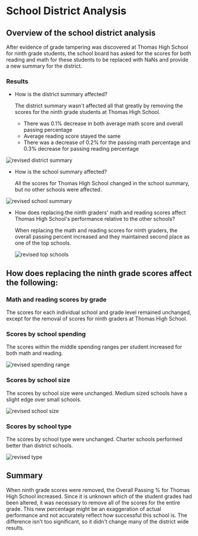 # School District Analysis

## Overview of the school district analysis
After evidence of grade tampering was discovered at Thomas High School for ninth grade students, the school board has asked for the scores for both reading and math for these students to be replaced with NaNs and provide a new summary for the district.

### Results

  - How is the district summary affected?
  
    The district summary wasn't affected all that greatly by removing the scores for the ninth grade students at Thomas High School.  
    - There was 0.1% decrease in both average math score and overall passing percentage
    - Average reading score stayed the same
    - There was a decrease of 0.2% for the passing math percentage and 0.3% decrease for passing reading percentage

![revised district summary](https://user-images.githubusercontent.com/95720986/150648726-3e7588a0-a054-408d-ae59-1a5fab48e813.png)


  - How is the school summary affected?
    
    All the scores for Thomas High School changed in the school summary, but no other schools were affected.

![revised school summary](https://user-images.githubusercontent.com/95720986/150648876-b4c8562c-6bc4-4b30-a435-f40b2ee08789.png)


  - How does replacing the ninth graders' math and reading scores affect Thomas High School's performance relative to the other schools?

    When replacing the math and reading scores for ninth graders, the overall passing percent increased and they maintained second place as one of the top schools.
    
    ![revised top schools](https://user-images.githubusercontent.com/95720986/150695251-d4082fb2-e991-4fd9-b415-597e8bf01ad8.png)

    
## How does replacing the ninth grade scores affect the following:

### Math and reading scores by grade

The scores for each individual school and grade level remained unchanged, except for the removal of scores for ninth graders at Thomas High School.


### Scores by school spending

The scores within the middle spending ranges per student increased for both math and reading. 

![revised spending range](https://user-images.githubusercontent.com/95720986/150696278-d59e56f8-0d6e-408e-b354-d5186a96d6b5.png)


### Scores by school size

The scores by school size were unchanged.  Medium sized schools have a slight edge over small schools.

![revised school size](https://user-images.githubusercontent.com/95720986/150696392-bf9d3e29-4f1d-4730-aca7-e613c2c77aa8.png)


### Scores by school type

The scores by school type were unchanged.  Charter schools performed better than district schools.

![revised type](https://user-images.githubusercontent.com/95720986/150696469-87945edd-444e-400d-b0a8-2b6b52c5e884.png)


## Summary
When ninth grade scores were removed, the Overall Passing % for Thomas High School increased.  Since it is unknown which of the student grades had been altered, it was necessary to remove all of the scores for the entire grade.  This new percentage might be an exaggeration of actual performance and not accurately reflect how successful this school is.  The difference isn't too significant, so it didn't change many of the district wide results.  
